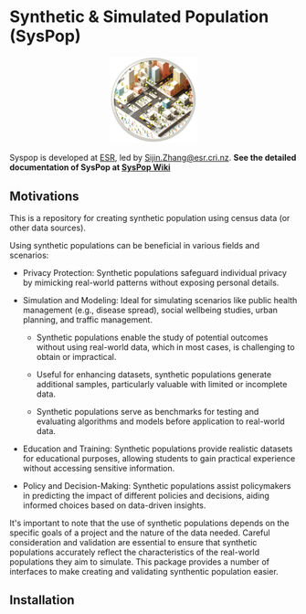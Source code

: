 

# Synthetic & Simulated Population (SysPop)

<p align="center">
    <img src="etc/wiki_img/syspop_wiki.png" alt="Sample Image" width="30%">
</p>

Syspop is developed at [ESR](https://www.esr.cri.nz/home/about-esr/), led by Sijin.Zhang@esr.cri.nz. **See the detailed documentation of SysPop at [SysPop Wiki](https://github.com/jzanetti/Syspop/wiki)**

## Motivations

This is a repository for creating synthetic population using census data (or other data sources).

Using synthetic populations can be beneficial in various fields and scenarios:

* Privacy Protection: Synthetic populations safeguard individual privacy by mimicking real-world patterns without exposing personal details.

* Simulation and Modeling: Ideal for simulating scenarios like public health management (e.g., disease spread), social wellbeing studies, urban planning, and traffic management. 
    
    * Synthetic populations enable the study of potential outcomes without using real-world data, which in most cases, is challenging to obtain or impractical.

    * Useful for enhancing datasets, synthetic populations generate additional samples, particularly valuable with limited or incomplete data.

    * Synthetic populations serve as benchmarks for testing and evaluating algorithms and models before application to real-world data.

* Education and Training: Synthetic populations provide realistic datasets for educational purposes, allowing students to gain practical experience without accessing sensitive information.

* Policy and Decision-Making: Synthetic populations assist policymakers in predicting the impact of different policies and decisions, aiding informed choices based on data-driven insights.

It's important to note that the use of synthetic populations depends on the specific goals of a project and the nature of the data needed. Careful consideration and validation are essential to ensure that synthetic populations accurately reflect the characteristics of the real-world populations they aim to simulate. This package provides a number of interfaces to make creating and validating synthentic population easier.

## Installation